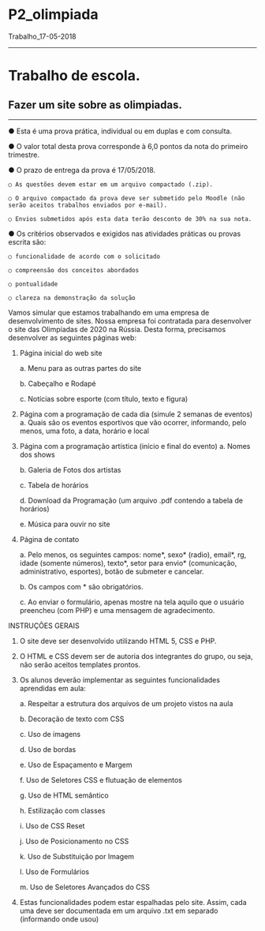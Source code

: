 # P2_olimpiada
Trabalho_17-05-2018

<hr>

<h1>Trabalho de escola.</h1>

<h2>Fazer um site sobre as olimpiadas.</h2>
<hr>
● Esta é uma prova prática, individual ou em duplas e com consulta.

● O valor total desta prova corresponde à 6,0 pontos da nota do primeiro trimestre.

● O prazo de entrega da prova é 17/05/2018.

    ○ As questões devem estar em um arquivo compactado (.zip).

    ○ O arquivo compactado da prova deve ser submetido pelo Moodle (não serão aceitos trabalhos enviados por e-mail).

    ○ Envios submetidos após esta data terão desconto de 30% na sua nota.

  
● Os critérios observados e exigidos nas atividades práticas ou provas escrita são:

    ○ funcionalidade de acordo com o solicitado

    ○ compreensão dos conceitos abordados

    ○ pontualidade

    ○ clareza na demonstração da solução

Vamos simular que estamos trabalhando em uma empresa de desenvolvimento de sites. Nossa empresa foi contratada para desenvolver o site das Olimpíadas de 2020 na Rússia. Desta forma, precisamos desenvolver as seguintes páginas web:

1) Página inicial do web site

    a. Menu para as outras partes do site 

    b. Cabeçalho e Rodapé 

    c. Notícias sobre esporte (com título, texto e figura)

2) Página com a programação de cada dia (simule 2 semanas de eventos)
a. Quais são os eventos esportivos que vão ocorrer, informando, pelo menos, uma foto, a data, horário e local

3) Página com a programação artística (início e final do evento)
    a. Nomes dos shows 

    b. Galeria de Fotos dos artistas 

    c. Tabela de horários 

    d. Download da Programação (um arquivo .pdf contendo a tabela de horários) 

    e. Música para ouvir no site

4) Página de contato

    a. Pelo menos, os seguintes campos: nome*, sexo* (radio), email*, rg, idade (somente números), texto*, setor para envio*  (comunicação, administrativo, esportes), botão de submeter e cancelar.

    b. Os campos com * são obrigatórios.

    c. Ao enviar o formulário, apenas mostre na tela aquilo que o usuário preencheu (com PHP) e uma mensagem de agradecimento.

INSTRUÇÕES GERAIS

1. O site deve ser desenvolvido utilizando HTML 5, CSS e PHP. 

2. O HTML e CSS devem ser de autoria dos integrantes do grupo, ou seja, não serão aceitos templates prontos. 

3. Os alunos deverão implementar as seguintes funcionalidades aprendidas em aula:

    a. Respeitar a estrutura dos arquivos de um projeto vistos na aula 

    b. Decoração de texto com CSS 

    c. Uso de imagens 

    d. Uso de bordas 

    e. Uso de Espaçamento e Margem 

    f. Uso de Seletores CSS e flutuação de elementos 

    g. Uso de HTML semântico 

    h. Estilização com classes 

    i. Uso de CSS Reset 

    j. Uso de Posicionamento no CSS 

    k. Uso de Substituição por Imagem 

    l. Uso de Formulários 

    m. Uso de Seletores Avançados do CSS 

4. Estas funcionalidades podem estar espalhadas pelo site. Assim, cada uma deve ser documentada em um arquivo .txt em separado (informando onde usou)
